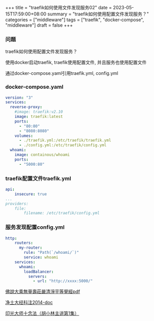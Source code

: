 +++
title = "traefik如何使用文件发现服务02"
date = 2023-05-15T17:59:00+08:00
summary = "traefik如何使用配置文件发现服务？"
categories = ["middleware"]
tags = ["traefik", "docker-compose", "middleware"]
draft = false
+++


### 问题

traefik如何使用配置文件发现服务？ 

使用docker启动traefik, traefik使用配置文件, 并且服务也使用配置文件

通过docker-compose.yaml引用traefik.yml, config.yml


### docker-compose.yaml

```yaml
version: "3"
services:
  reverse-proxy:
    #image: traefik:v2.10
    image: traefik:latest
    ports:
      - "80:80"
      - "8080:8080"
    volumes:
      - ./traefik.yml:/etc/traefik/traefik.yml
      - ./config.yml:/etc/traefik/config.yml
  whoami:
    image: containous/whoami
    ports:
      - "5000:80"
```

### traefik配置文件traefik.yml

```yml
api:
    insecure: true
...
providers:
    file:
        filename: /etc/traefik/config.yml

```

### 服务发现配置config.yml


```yml
http:
    routers:
      my-router:
        rule: "Path(`/whoami/`)"
        service: whoami
    services:
      whoami:
        loadBalancer:
          servers:
            - url: "http://xxxx:5000/"
```


[佛說大乘無量壽莊嚴清淨平等覺經pdf](http://www.sxjy360.top/page-download/)

[净土大经科注2014-doc](http://www.sxjy360.top/page-download/)

[印光大师十念法（胡小林主讲第1集）](http://www.sxjy360.top/page-download/)

